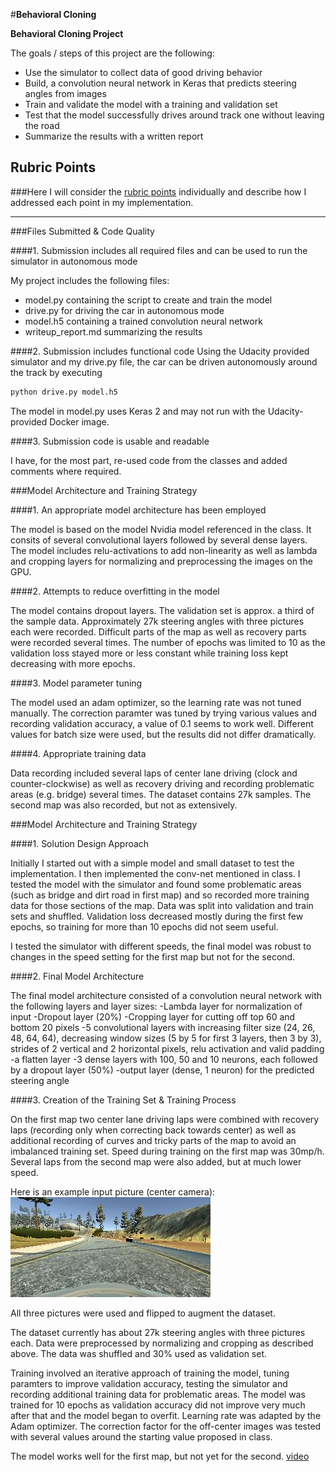 #**Behavioral Cloning** 


**Behavioral Cloning Project**

The goals / steps of this project are the following:
* Use the simulator to collect data of good driving behavior
* Build, a convolution neural network in Keras that predicts steering angles from images
* Train and validate the model with a training and validation set
* Test that the model successfully drives around track one without leaving the road
* Summarize the results with a written report


[//]: # (Image References)

[image0]: ./examples/center_sample.jpg "Sample image"

## Rubric Points
###Here I will consider the [rubric points](https://review.udacity.com/#!/rubrics/432/view) individually and describe how I addressed each point in my implementation.  

---
###Files Submitted & Code Quality

####1. Submission includes all required files and can be used to run the simulator in autonomous mode

My project includes the following files:
* model.py containing the script to create and train the model
* drive.py for driving the car in autonomous mode
* model.h5 containing a trained convolution neural network 
* writeup_report.md summarizing the results

####2. Submission includes functional code
Using the Udacity provided simulator and my drive.py file, the car can be driven autonomously around the track by executing 
```sh
python drive.py model.h5
```
The model in model.py uses Keras 2 and may not run with the Udacity-provided Docker image.

####3. Submission code is usable and readable

I have, for the most part, re-used code from the classes and added comments where required.

###Model Architecture and Training Strategy

####1. An appropriate model architecture has been employed

The model is based on the model Nvidia model referenced in the class. It consits of several convolutional layers followed by several dense layers. The model includes relu-activations to add non-linearity as well
as lambda and cropping layers for normalizing and preprocessing the images on the GPU. 

####2. Attempts to reduce overfitting in the model

The model contains dropout layers. The validation set is approx. a third of the sample data. Approximately 27k steering angles with three pictures each were recorded. Difficult parts of the map as well as recovery parts were recorded several times. 
The number of epochs was limited to 10 as the validation loss stayed more or less constant while training loss kept decreasing with more epochs.

####3. Model parameter tuning

The model used an adam optimizer, so the learning rate was not tuned manually. The correction paramter was tuned by trying various values and recording validation accuracy, a value of 0.1 seems to work well.
Different values for batch size were used, but the results did not differ dramatically.

####4. Appropriate training data

Data recording included several laps of center lane driving (clock and counter-clockwise) as well as recovery driving and recording problematic areas (e.g. bridge) several times. The dataset contains 27k samples.
The second map was also recorded, but not as extensively.


###Model Architecture and Training Strategy

####1. Solution Design Approach

Initially I started out with a simple model and small dataset to test the implementation. I then implemented the conv-net mentioned in class. I tested the model with the simulator and found some problematic areas (such as bridge and dirt road in first map) and so recorded more training data for those sections of the map.
Data was split into validation and train sets and shuffled.
Validation loss decreased mostly during the first few epochs, so training for more than 10 epochs did not seem useful.

I tested the simulator with different speeds, the final model was robust to changes in the speed setting for the first map but not for the second.


####2. Final Model Architecture

The final model architecture consisted of a convolution neural network with the following layers and layer sizes:
-Lambda layer for normalization of input
-Dropout layer (20%)
-Cropping layer for cutting off top 60 and bottom 20 pixels
-5 convolutional layers with increasing filter size (24, 26, 48, 64, 64), decreasing window sizes (5 by 5 for first 3 layers, then 3 by 3), strides of 2 vertical and 2 horizontal pixels, relu activation and valid padding
-a flatten layer 
-3 dense layers with 100, 50 and 10 neurons, each followed by a dropout layer (50%)
-output layer (dense, 1 neuron) for the predicted steering angle


####3. Creation of the Training Set & Training Process

On the first map two center lane driving laps were combined with recovery laps (recording only when correcting back towards center) as well as additional recording of curves and tricky parts of the map to avoid an imbalanced
training set. Speed during training on the first map was 30mp/h. Several laps from the second map were also added, but at much lower speed.

Here is an example input picture (center camera):
![alt text][image0]

All three pictures were used and flipped to augment the dataset. 

The dataset currently has about 27k steering angles with three pictures each.
Data were preprocessed by normalizing and cropping as described above.
The data was shuffled and 30% used as validation set.

Training involved an iterative approach of training the model, tuning paramters to improve validation accuracy, testing the simulator and recording additional training data for problematic areas. 
The model was trained for 10 epochs as validation accuracy did not improve very much after that and the model began to overfit. Learning rate was adapted by the Adam optimizer. The correction factor for 
the off-center images was tested with several values around the starting value proposed in class.

The model works well for the first map, but not yet for the second.
[video](https://github.com/janreerink/CarND-Behavioral-Cloning-P3/blob/master/examples/run1.mp4)

